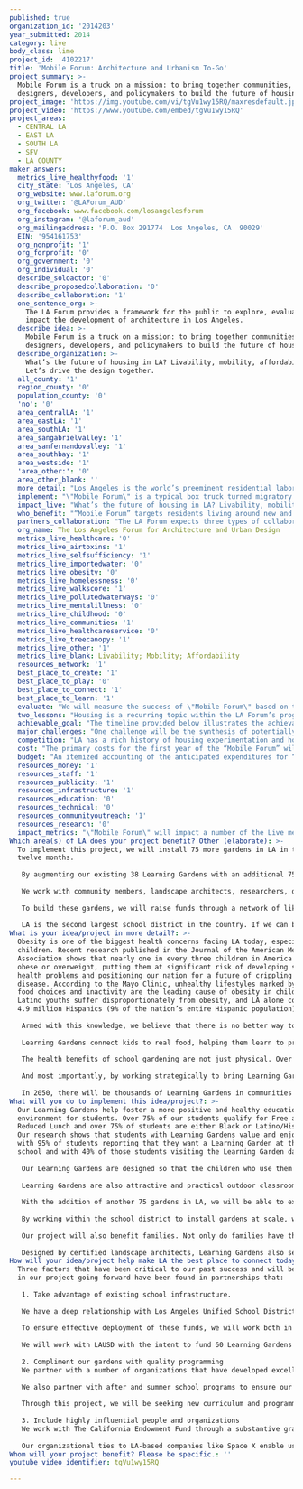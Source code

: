 ```yaml
---
published: true
organization_id: '2014203'
year_submitted: 2014
category: live
body_class: lime
project_id: '4102217'
title: 'Mobile Forum: Architecture and Urbanism To-Go'
project_summary: >-
  Mobile Forum is a truck on a mission: to bring together communities,
  designers, developers, and policymakers to build the future of housing.
project_image: 'https://img.youtube.com/vi/tgVu1wy15RQ/maxresdefault.jpg'
project_video: 'https://www.youtube.com/embed/tgVu1wy15RQ'
project_areas:
  - CENTRAL LA
  - EAST LA
  - SOUTH LA
  - SFV
  - LA COUNTY
maker_answers:
  metrics_live_healthyfood: '1'
  city_state: 'Los Angeles, CA'
  org_website: www.laforum.org
  org_twitter: '@LAForum_AUD'
  org_facebook: www.facebook.com/losangelesforum
  org_instagram: '@laforum_aud'
  org_mailingaddress: 'P.O. Box 291774  Los Angeles, CA  90029'
  EIN: '954161753'
  org_nonprofit: '1'
  org_forprofit: '0'
  org_government: '0'
  org_individual: '0'
  describe_soloactor: '0'
  describe_proposedcollaboration: '0'
  describe_collaboration: '1'
  one_sentence_org: >-
    The LA Forum provides a framework for the public to explore, evaluate, and
    impact the development of architecture in Los Angeles.
  describe_idea: >-
    Mobile Forum is a truck on a mission: to bring together communities,
    designers, developers, and policymakers to build the future of housing.
  describe_organization: >-
    What’s the future of housing in LA? Livability, mobility, affordability.
    Let’s drive the design together.
  all_county: '1'
  region_county: '0'
  population_county: '0'
  'no': '0'
  area_centralLA: '1'
  area_eastLA: '1'
  area_southLA: '1'
  area_sangabrielvalley: '1'
  area_sanfernandovalley: '1'
  area_southbay: '1'
  area_westside: '1'
  'area_other:': '0'
  area_other_blank: ''
  more_detail: "Los Angeles is the world’s preeminent residential laboratory. As its multicultural population booms and neighborhoods densify, the LA Forum seeks to involve the city in the issues of access, affordability, and design quality.\r\n\r\n\"Mobile Forum\" is a design think-tank on wheels. Part Case Study House Program, part food truck − it is an experiment in home and transportation combined. Its goal is to address a changing society through housing design and to test new building technologies in the field. It drives conversation and exhibition to and through audiences outside the more conventional architecture venues, engaging diverse publics in explorations into the ideals of living and the role of good design."
  implement: "\"Mobile Forum\" is a typical box truck turned migratory research hub and exhibition instigator. A demonstration of advanced ideas about home and housing, the vehicle gives a public presence to residential design discourse, one with the freedom to roam, solicit, and activate the region’s communal and creative capital. \"Mobile Forum\" instigates discussion by taking design questions and proposals on the road, encouraging people to talk to one another about the future conditions of living. It issues an open invitation to participate in the identification of neighborhood-by-neighborhood design cases and it provides the opportunity to bring the inventories to those with the means to influence change − and vice versa.\r\n\r\n\"Mobile Forum\" is a combination gallery space, lecture hall, and activity center that packs up and ships out. It employs the ecological and physical footprint of the truck in cues to reconsider the desirability of the proximate, the small, and the shared. It provides the LA Forum with a flexible, opportunistic, and responsive platform for the staging of events. Loaded with an assortment of audio-visual, display, and workshop devices and equipment, the project caters to disparate deployments and facilitates interactions with groups and sites typically beyond the reach of fixed-location programming.\r\n\r\n\"Mobile Forum\" sets out through the initiation of a series of community workshops. After locales are selected from an open call to neighborhood groups, the truck establishes temporary outposts for designers, locals, officials, and organizations to take stock of existing conditions and to speculate about the future of LA housing. Participants act as ad hoc interdisciplinary design teams, producing examples of how domestic spaces might shape the city of 2050.\r\n\r\nThe collected designs and visions created in these on-the-ground efforts form the content for the next iteration of \"Mobile Forum\" − a traveling gallery and advocacy vessel. The truck, retrofitted with displays of the accumulated new ideas for living, returns to the communities as a visual and spatial provocation to action.\r\n\r\nAll \"Mobile Forum\" work will be published − as it occurs through online and social media, and in its entirety as a building manual. The documents will be used to incite local developers, governments, and sponsors to break ground on the suggestions."
  impact_live: "What’s the future of housing in LA? Livability, mobility, affordability. The LA Forum for Architecture and Urbanism believes that design is a tool that supports sustainable and healthy lives. Through design’s lens, learning, living, playing, and creating are actualized as physical environments. \"Mobile Forum\" extends the agency for the imagination of how all of these elements connect across the constituents, experts, and leaders for whom LA is home.\r\n\r\nTypically, the question of what constitutes the spaces in which we live is the decision of developers responding to economics and government codes. If designers are involved, it likely is at the service of those pre-determined terms. And, residents simply chose from amongst the outcomes. “Mobile Forum” reverses and mixes up this practice, asking how we might understand needs in order to impact building regulations and developer decisions. It puts designers in a bridge position, enabling them to draw out how good living and good spaces come together. It does all of this by unifying all of these unique voices, by providing a platform for dialogue between communities, residents, builders, policymakers, artists, and creatives to take shape as actionable visions.\r\n\r\nBy focusing on housing, \"Mobile Forum\" taps into LA’s dominant source material − domestic space. Urban transformation begins with home and prepares the way for a thriving 2050.  It literally gives shape to the conditions that will make LA the best place to live today and tomorrow. It shows how to maintain quality while fixing costs per square foot. It enables urban resilience by making sustainability inseparable from building practices − by revealing desirability and efficiency in reduced housing footprints, by demonstrating seamless integrations of living, working, playing, and moving, and by encouraging a valuation of these conditions. It models interdependent environments where the lines between open space, community space, and private space blur, where all of the amenities and relationships crucial to a healthy and fulfilled existence are proximate. It suggests that empowerment depends on literally building interaction into the expectations for the everyday surrounds. It holds the American dream up for review and encourages the development of an alternative ideal around which to construct the future."
  who_benefit: "“Mobile Forum” targets residents living around new and proposed transit routes that are seeing or will see significant redevelopment growth and changing property valuation. These areas are subject to rapid reconstruction, displacing existing populations through eminent domain or rent inflation. The LA Forum project seeks to provide a sounding board for those involved in and impacted by the urban transformation. It aspires to produce concrete examples for building that innovates design inclusive of both established communities and of densification efforts.\r\n\r\nThe LA Forum will identify ten communities along new or pending light rail corridors. “Mobile Forum” will interact with these communities in a series of information gathering and idea generating engagements that pool human resources in the planning of how to adapt. It takes advantage of the infrastructures of streets and lots to set-up a vast array of unexpected public venues. Wherever the truck parks, an event unfolds, revealing glimpses of locational potential and catalyzing the forces to realize them. Lessons learned at each stop travel from point to point, distributing insights from one community to another. The city and its citizens are encouraged to observe and shape each other in hands-on exploration.\r\n\r\nThe interactive and cumulative nature of “Mobile Forum” benefits the direct participants − who learn the mechanisms for influencing the development taking place around them − and their communities − by mobilizing the agents required to alter the expectations for and outcomes of comprehensive neighborhood restructuring. It also has the potential to act as a global conversation starter, to model for the world best practices for light-touch living and to reinstate LA as the residential laboratory to envy and emulate.\r\n\r\nPeripherally, “Mobile Forum” reminds LA about the profound role of the design and construction industry, a significant part of the creative capital for which the city is known. It reinvigorates the energy and economy around literal world shaping, helping to maintain the diversity of the region’s productions and of the people drawn to be a part of the excitement of creating and making."
  partners_collaboration: "The LA Forum expects three types of collaborator-partners for “Mobile Forum” − community groups, governing bodies, and development organizations. If awarded the LA2050 support, “Mobile Forum” will consist of a team of designers and urbanists − from the LA Forum − between eight and ten community groups and/or governing bodies and two development organizations. This perfect storm of agents for the built environment will pool resources to cultivate the intellectual and material content of a proposal for a new approach to living.\r\n\r\nAs an example, the LA Forum has a confirmed collaboration with the City of Glendale and intended collaborations with the be.group and with Enterprise Community Partners (or similar). In this hypothetical relationship, “Mobile Forum” would work on-site in Glendale in its proactively anticipated light rail corridor. The City of Glendale would share the resources of its planning and policy offices and would provide guidance and structure to the event staging and to institutionalizing outcomes. The be.group, a local advocate of Naturally Occurring Retirement Communities and Aging in Place Initiatives, would host the workshops through the perspective and in consideration of the needs of their constituents. Enterprise Community Partners would provide the development and economic expertise and connection to fiscal enablers. And, the LA Forum would establish the framework and act as the intermediary and translator (from conversations to building proposals) for a cooperative research and design effort.\r\n\r\n“Mobile Forum” would organize similar, but circumstantially unique arrangements across the city − amassing a variety of both tailored and universal approaches to responsive development by design. Other collaborator-partners to which the LA Forum has reached out and/or with which the LA Forum has the potential of working include the City of West Hollywood, Skid Row Housing Trust, El Proyecto del Barrio, and the Housing Rights Group, to name a few. The LA Forum’s board members, all well established design and urbanism professionals, have respected histories working with an extended network of organizations appropriate to fill the collaborator-partner positions and will activate that network in order to secure involvement in “Mobile Forum.”\r\n\r\nThe three factors critical to a successful “Mobile Forum” collaboration-partnership are: (1) a distributed and representative audience, (2) connection to decision-makers, and (3) promotion."
  org_name: The Los Angeles Forum for Architecture and Urban Design
  metrics_live_healthcare: '0'
  metrics_live_airtoxins: '1'
  metrics_live_selfsufficiency: '1'
  metrics_live_importedwater: '0'
  metrics_live_obesity: '0'
  metrics_live_homelessness: '0'
  metrics_live_walkscore: '1'
  metrics_live_pollutedwaterways: '0'
  metrics_live_mentalillness: '0'
  metrics_live_childhood: '0'
  metrics_live_communities: '1'
  metrics_live_healthcareservice: '0'
  metrics_live_treecanopy: '1'
  metrics_live_other: '1'
  metrics_live_blank: Livability; Mobility; Affordability
  resources_network: '1'
  best_place_to_create: '1'
  best_place_to_play: '0'
  best_place_to_connect: '1'
  best_place_to_learn: '1'
  evaluate: "We will measure the success of \"Mobile Forum\" based on the expansion of our organization’s audience, the connections we can make between a diverse body of community groups and decision-makers, and the lasting impact of the project.\r\n\r\nWe will survey attendees at our \"Mobile Forum\" events to understand: their prior relationship to the LA Forum, if any; the frequency of their attendance at cultural events; the likelihood that they will continue to follow our \"Mobile Forum\" project.\r\n\r\nThe diversity of participants in our workshops will contribute significantly to the success of the project. We will measure the breadth of connections we make through geographic diversity; representation of age, gender, and race; and the balance of participation between designers, developers, government officials, and locals.\r\n\r\nThe lasting impact of the project will depend on the influence we can have on the planning, design, and construction of future housing. Changes in governmental policies or planning processes, investments in material or technological research, and continued activism by participants and community groups are all indicators of success for our project. The opportunity to design and build one of the proposals from our workshops is our own dream metric of success for \"Mobile Forum.\""
  two_lessons: "Housing is a recurring topic within the LA Forum’s programming − for events ranging from building tours, to competitions, to panel discussions. In the summer of 2013, we hosted two simultaneous exhibitions on the subject: How Small is Too Small? and By-Right/By-Design. An installation of a 300 square foot micro-housing unit, How Small is Too Small? invited visitors to experience the spatial ramifications of a comfortable and compact housing arrangement. By-Right/By-Design was a side-by-side fiscal and material comparison of real estate development models and innovative design-driven projects.\r\n \r\nThese shows and the feedback that they generated provide a couple of lessons that inform “Mobile Forum.” One, the immersive experience of physical space profoundly influences discussion quality, liberating diverse inhabitants to interact and engage in dialogue animated unlike in any other format. Two, the potentials for design to instigate changes in how we build and live − by challenging accepted models of development − are underappreciated and underutilized.\r\n \r\n“Mobile Forum” transforms information and suggestions acquired within the relatively controlled gallery environment and applies it to the messy reality of public spaces. It offers a test of design discipline knowledge by exposing − and bolstering − it to and for an expanded audience."
  achievable_goal: "The timeline provided below illustrates the achievability of the “Mobile Forum” goals within the next twelve months.\r\n \r\n“Mobile Forum” Timeline\r\n \r\nSeptember 2014:\r\n- secure collaborator-partners\r\n- plan community residencies / workshops\r\n- buy “Mobile Forum” truck and implement initial outfitting\r\n- launch communications campaign\r\n \r\nOctober 2014-July 2015:\r\n- hold citywide community residencies / workshops\r\n- one community per month / one daylong event per month\r\n- develop designs and publications from community workshops concurrently\r\n \r\nAugust 2015:\r\n- run citywide housing exhibition returning outcomes to original ten sites\r\n- release “Mobile Forum” publication\r\n"
  major_challenges: "One challenge will be the synthesis of potentially wildly-divergent ideas about the future of housing into a cohesive set of proposals or tenets. We want to open up the discussion about housing to new and unexpected possibilities, but we also want to translate the richness of such conversations into a directable action. We’ll use design as the medium for focusing our efforts. This means designing workshop materials that encourage collaboration and participation; designing mechanisms for recording conversations in a visual manner that can be distributed back out to the public; and most importantly using design as the lens through which questions and proposals are posited and answered.\r\n\r\nThe logistics of staging a series of itinerant events across the LA basin over the course of a year is also a significant challenge. As a peripatetic organization, we’ve grown accustomed to planning and hosting events at sites around the city. For “Mobile Forum,” we’ll rely on our collaborators and partners to introduce us to their neighborhoods, help us find a spot for our events, and identify local leadership and experts to participate in our workshops. We’ll make use of our collaborators’ networks to promote the “Mobile Forum” events and ideally draw an engaged audience.\r\n\r\nWe’ll also need a good mechanic, someone reliable and not too expensive. :)"
  competition: "LA has a rich history of housing experimentation and housing activists. The Case Study House Program established a precedent for innovative and affordable housing, defining ideas about living in LA that persist today. More recently, community-oriented organizations have used innovation and affordability as cornerstones for improving housing for all residents of Los Angeles. These groups include Skid Row Housing Trust, West Hollywood Community Development, Restore Neighborhoods LA, Community of Friends, Santa Monica Community Corporation, SCANPH, LA County Resource Center, and Building Healthy Communities.\r\n\r\nTwo things make “Mobile Forum” unique in this line-up. One, we are not a professional organization, funding source, nor developer; we are design advocates with the ability to bring those groups together with residents and community leaders for a series of critical conversations. We’re agnostic; or, rather, our bias is good design, which means serving all interests together. We are positioned to provide a critical eye for understanding all of the moving pieces and a projective outlook for productively (re)assembling them. “Mobile Forum” utilizes the LA Forum’s distinct outlook to contribute to the legacy of housing innovation. It aims to involve the citizenry of LA to generate models for living by acting as curators, selecting the best work on housing being done now, getting the creators of that work into the same place, and facilitating speculation.\r\n\r\nAnd, two, we’re mobile. Of course, mobile architecture also is a trend with a history... Examples cover the globe and go back in time, from the further afield WorldWide Storefront “Circus for Construction,” Productora’s “A47 Mobile Library,” Raumlabor’s “Space Buster,” and Archigram’s “Instant City” to the more local “On the Road,” “Coolhaus Ice Cream Truck,” and “Barrio Mobile Art Studio.” But, few of these examples employ the mobility to its potential, in partnership, connecting activities and agendas through their travels. “Mobile Forum” understands mobility as a facilitator of unlikely and revolutionary relationships, as a prompt for inspiring the alignment of ideas and resources necessary to impact change."
  cost: "The primary costs for the first year of the “Mobile Forum” will fit within the $100,000 budget designated by LA2050. The LA Forum will cover any overages with its in-house funding or will seek additional awards or donations as necessary.\r\n\r\nRefer to the itemized budget provided in the next prompt for a comprehensive assessment of expenses."
  budget: "An itemized accounting of the anticipated expenditures for “Mobile Forum” are listed as follows:\r\n\r\nItemized Budget\r\n\r\n\t\tInfrastructural Resources\r\n$60,000\tBox Truck\r\n$5,000\tGeneral Truck Modifications\r\n$3,200\tGasoline and Maintenance\r\n$2,800\tInsurance\r\n$6,000\tParking, Facilities, Site, and Staffing Fees\r\n$77,000\tSub-Total\r\n\r\n\t\tExhibition and Workshop Expenses\r\n$5,000\tCommunity Outreach Workshop Materials\r\n$8,000\tTruck Build-Out for LA2050 Exhibition\r\n$5,000\tLA2050 Exhibition Costs\r\n$3,000\tLA2050 Speaker Honoraria\r\n$2,000\tPhotographer, Videographer, and Audio Services\r\n$23,000\tSub-Total\r\n\r\n\t\tCommunication Expenses\r\n$2,000\tContent Writing and Editing\r\n$5,000\tDigital and Print Publication / Promotion Services\r\n$8,000\tManual Production and Publication\r\n$15,000\tSub-Total - to be covered by LA Forum’s in-house funds\r\n\r\n$100,000\tLA2050 Total\r\n$115,000\t“Mobile Forum” Total"
  resources_money: '1'
  resources_staff: '1'
  resources_publicity: '1'
  resources_infrastructure: '1'
  resources_education: '0'
  resources_technical: '0'
  resources_communityoutreach: '1'
  resources_research: '0'
  impact_metrics: "\"Mobile Forum\" will impact a number of the Live metrics immediately: \r\n\r\nLivability\r\nA rich urban housing ecology is Sustainable, Healthy, Dense, and Safe. By addressing these issue through the design of residential units in LA we can directly discuss the following issues that impact domestic and urban life: access to healthy food, walkable neighborhoods, mixed used services that offer healthcare and community support. Good housing design increases quality of life at all levels, providing maximum light, air, and green open space.\r\n\r\nLA is a residential city. Decisions about housing − how we build it, how we organize it − inevitably impact how we use our city, how we connect to one another in Los Angeles. The outcome of the discussions and workshops of \"Mobile Forum\", which we plan to publish and distribute to community groups, developers, and government officials, have the potential to influence and positively change housing and therefore the urban patterns of LA. \r\n\r\nMobility\r\nBy focusing on transit corridors along the Metro Line, we can address the relationship between home and work. The creation of more affordable and desirable housing near transit, impacts the median travel time to work, number of public transit riders, and transit-accessible housing and employment. \r\n\r\nThe ability to bring the LA Forum’s activities to locations throughout LA in collaboration with community groups will increase attendance at cultural events. The pop-up nature of the events will similarly increase attendance at public/open street gatherings; locating these pop-ups near transit will likely increase the number of public transit riders. The promotion of the events and the connections made between participants will increase the total number of social media friends of all involved.\r\n\r\nAffordability\r\nWe are seeing housing experiments in other cities that are working to reduce inequity and support diversity. These include elements such as microunits, co-housing, and shared services and outdoor spaces. Housing that supports a multi-income community increases the quality of life for all residents by redefining affordability. By facilitating human relationships, by bringing resources to residents, and by integrating the functions of living, well-designed housing provides more for less."
Which area(s) of LA does your project benefit? Other (elaborate): >-
  To implement this project, we will install 75 more gardens in LA in the next
  twelve months.
   
   By augmenting our existing 38 Learning Gardens with an additional 75 gardens, we will have over 100 gardens installed in Los Angeles. This presence will enable us to enter into larger conversations with district decision-makers and funders about policy changes that can fundamentally change the role that schools play in promoting healthful learning and play for young Angelenos now and for years to come.
   
   We work with community members, landscape architects, researchers, designers, policy makers, teachers, parents, and kids to revolutionize the concept of a school garden entirely. Our Learning Gardens are a lightweight, durable, modular, and interactive, designed as both an outdoor classroom and living play place, that is also easily customized to fit a wide variety of school needs. Our beds can be placed on asphalt, on rooftops, in school entrances, and even safely on top of toxic soil, and are also ADA-compliant handicap accessible. 
   
   To build these gardens, we will raise funds through a network of like-minded foundations, donors, businesses, and organizations. With proper funding, we will be able to increase garden construction and build our team capacity in LA. We will continue working with local partners in the construction of our gardens and in the sourcing of our materials such as soil, seeds, and irrigation parts, and will also be incorporating data from our evaluations to make continual improvements upon our gardens and our services.
   
   LA is the second largest school district in the country. If we can build a successful garden model here, not only can we make LA the healthiest city in America, we can also make LA a model city for others to look to when seeking to significantly impact the health and future of our nation’s children and families.
What is your idea/project in more detail?: >-
  Obesity is one of the biggest health concerns facing LA today, especially
  children. Recent research published in the Journal of the American Medical
  Association shows that nearly one in every three children in America today are
  obese or overweight, putting them at significant risk of developing serious
  health problems and positioning our nation for a future of crippling debt and
  disease. According to the Mayo Clinic, unhealthy lifestyles marked by poor
  food choices and inactivity are the leading cause of obesity in children.
  Latino youths suffer disproportionately from obesity, and LA alone contains
  4.9 million Hispanics (9% of the nation’s entire Hispanic population).
   
   Armed with this knowledge, we believe that there is no better way to promote a healthy lifestyle for our youth than by ensuring that all young Angelenos have access to a high-quality school garden, designed with their needs in mind. By teaching kids about how food grows in a setting that is playful, accessible, and safe, we help set them up for healthy success now and in the future. 
   
   Learning Gardens connect kids to real food, helping them learn to prize snap peas over sodas, carrots over candy, and peppers over poptarts. In a Learning Garden pilot study, we found that students increased their awareness of nutrition goals by 13.7%, and increased their preference for vegetables found in the garden by 12%. Learning Gardens provide exposure to a world of healthy food choices before unthinkable to many students, and help them to take necessary first steps towards living active and healthy lives.
   
   The health benefits of school gardening are not just physical. Over 60 years of research demonstrates the benefits of school gardens on children’s mental health as well, helping kids deal more effectively with stress and resist violent activity. In our own pilot study, we found a statistically significant reduction in competitive play around Learning Gardens and a complete absence of violent activity around the Learning Gardens (despite violence occurring in other areas of the playground).
   
   And most importantly, by working strategically to bring Learning Gardens to scale, we make sure that these opportunities will be made available to all children and families in LA, not just a select few. 
   
   In 2050, there will be thousands of Learning Gardens in communities across LA, fostering new generations of healthy thinkers who know how to grow, harvest, and share nutritious food.
What will you do to implement this idea/project?: >-
  Our Learning Gardens help foster a more positive and healthy educational
  environment for students. Over 75% of our students qualify for Free and
  Reduced Lunch and over 75% of students are either Black or Latino/Hispanic.
  Our research shows that students with Learning Gardens value and enjoy them,
  with 95% of students reporting that they want a Learning Garden at their
  school and with 40% of those students visiting the Learning Garden daily. 
   
   Our Learning Gardens are designed so that the children who use them feel a sense of ownership. With curvilinear raised beds that can be painted or mosaiced, and interlocking pieces that can include benches, lights, shade sails, sundials, and more, teachers can let children freely explore the garden without fear of trampling plants, and kids can interact with soil, seeds, and plants at eye-level. 
   
   Learning Gardens are also attractive and practical outdoor classrooms for teachers, complete with seating, shading, and a comprehensive workshop series with materials that help teachers integrate lessons on nutrition, health, science, math, technology, art, and a host of other subjects into their curriculum. 
   
   With the addition of another 75 gardens in LA, we will be able to expand our offerings to comprise more comprehensive teacher workshops that will help our teachers better integrate the Learning Garden into their lesson plans. Having a wider variety of schools and teachers attending these workshops also helps foster more collaboration and sharing of ideas between schools.
   
   By working within the school district to install gardens at scale, we will be able to unlock the potential to have our workshops and trainings count toward teacher’s Professional Development credits, helping teachers fit our workshops into their existing schedules.
   
   Our project will also benefit families. Not only do families have the opportunity to get involved in the garden itself through build and harvest days and volunteer programs, they also benefit from the addition of the Learning Gardens to existing school, after school, and summer programs. In our pilot study, we found that 96% of parents surveyed wanted a Learning Garden at their school.
   
   Designed by certified landscape architects, Learning Gardens also serve to beautify communities, and are as attractive as they are practical.
How will your idea/project help make LA the best place to connect today? In LA2050?: >-
  Three factors that have been critical to our past success and will be crucial
  in our project going forward have been found in partnerships that:
   
   1. Take advantage of existing school infrastructure.
   
   We have a deep relationship with Los Angeles Unified School District (LAUSD) via their Sustainable Environment Enhancement Developments for Schools (SEEDS) program. SEEDS is a $4 million bond fund set up for green projects in schools that awards funds in installments. New installments can only be awarded after existing funds are spent.
   
   To ensure effective deployment of these funds, we will work both in tandem with LAUSD and our schools to apply for funding to be used towards the construction of a Learning Garden, significantly reducing the cost of a garden to the school and making sure that funds from the bond are awarded rapidly so that more funds can be released and more schools can have access to them. 
   
   We will work with LAUSD with the intent to fund 60 Learning Gardens together. We have also worked with LAUSD on using our gardens specifically for nutrition education and obesity prevention, helping them to use our gardens as part and parcel of their messaging and curriculum.
   
   2. Compliment our gardens with quality programming
   We partner with a number of organizations that have developed excellent curriculum that can be put to use in our gardens. For example, we have partnered with Enrich LA and GrowingGreats on pilot projects to bring their curriculum to bear on our Learning Gardens in Compton and Hawthorne.
   
   We also partner with after and summer school programs to ensure our gardens get the most use possible. Some of our programming partners include Beyond the Bell (an after school program) and the Child Development Center (a summer camp organization).
   
   Through this project, we will be seeking new curriculum and programming partners to strengthen the efficacy of our gardens. 
   
   3. Include highly influential people and organizations
   We work with The California Endowment Fund through a substantive grant to install gardens in schools that fall outside of the LAUSD. We will continue nurturing this partnership and others in hopes of unlocking future funds.
   
   Our organizational ties to LA-based companies like Space X enable us to reach a targeted population of highly influential individuals and organizations, building our network through these channels.
Whom will your project benefit? Please be specific.: ''
youtube_video_identifier: tgVu1wy15RQ

---
```

